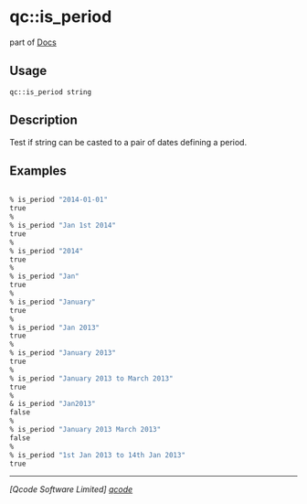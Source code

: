 qc::is_period
=============

part of [Docs](.)

Usage
-----
`qc::is_period string`

Description
-----------
Test if string can be casted to a pair of dates defining a period.

Examples
--------
```tcl

% is_period "2014-01-01"
true
%
% is_period "Jan 1st 2014"
true
%
% is_period "2014"
true
%
% is_period "Jan"
true
%
% is_period "January"
true
%
% is_period "Jan 2013"
true
%
% is_period "January 2013"
true
%
% is_period "January 2013 to March 2013"
true
%
& is_period "Jan2013"
false
%
% is_period "January 2013 March 2013"
false        
%
% is_period "1st Jan 2013 to 14th Jan 2013"
true
```

----------------------------------
*[Qcode Software Limited] [qcode]*

[qcode]: http://www.qcode.co.uk "Qcode Software"